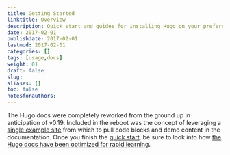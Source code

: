 ```yaml
---
title: Getting Started
linktitle: Overview
description: Quick start and guides for installing Hugo on your preferred operating system.
date: 2017-02-01
publishdate: 2017-02-01
lastmod: 2017-02-01
categories: []
tags: [usage,docs]
weight: 01
draft: false
slug:
aliases: []
toc: false
notesforauthors:
---
```


The Hugo docs were completely reworked from the ground up in anticipation of v0.19. Included in the reboot was the concept of leveraging a [single example site][] from which to pull code blocks and demo content in the documentation. Once you finish the [quick start][], be sure to look into how [the Hugo docs have been optimized for rapid learning][].

[quick start]: /getting-started/quick-start/
[single example site]: /getting-started/using-the-hugo-docs/
[the Hugo docs have been optimized for rapid learning]: /getting-started/using-the-hugo-docs/